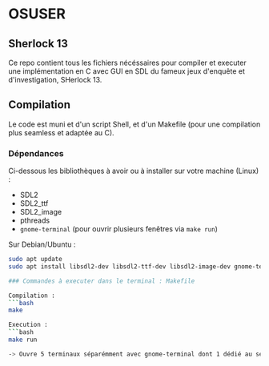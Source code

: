 # OSUSER

## Sherlock 13

Ce repo contient tous les fichiers nécéssaires pour compiler et executer une implémentation en C avec GUI en SDL du fameux jeux d'enquête et d'investigation, SHerlock 13.


## Compilation

Le code est muni et d'un script Shell, et d'un Makefile (pour une compilation plus seamless et adaptée au C).

### Dépendances

Ci-dessous les bibliothèques à avoir ou à installer sur votre machine (Linux) :

- SDL2
- SDL2_ttf
- SDL2_image
- pthreads
- `gnome-terminal` (pour ouvrir plusieurs fenêtres via `make run`)

Sur Debian/Ubuntu :

```bash
sudo apt update
sudo apt install libsdl2-dev libsdl2-ttf-dev libsdl2-image-dev gnome-terminal

### Commandes à executer dans le terminal : Makefile

Compilation :
```bash
make

Execution :
```bash
make run

-> Ouvre 5 terminaux séparémment avec gnome-terminal dont 1 dédié au serveur, et 4 aux joueurs a, b, c et d pour lancer une partie
